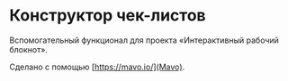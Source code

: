 # Конструктор чек-листов

Вспомогательный функционал для проекта «Интерактивный рабочий блокнот».

Сделано с помощью [https://mavo.io/](Mavo).
